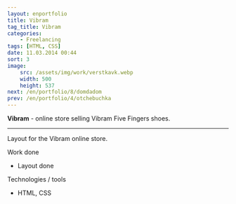 ```yaml
---
layout: enportfolio
title: Vibram
tag_title: Vibram
categories:
    - Freelancing
tags: [HTML, CSS]
date: 11.03.2014 00:44
sort: 3
image: 
    src: /assets/img/work/verstkavk.webp 
    width: 500
    height: 537
next: /en/portfolio/8/domdadom
prev: /en/portfolio/4/otchebuchka
---
```


**Vibram** - online store selling Vibram Five Fingers shoes.

---

Layout for the Vibram online store.

Work done

* Layout done

Technologies / tools

* HTML, CSS

